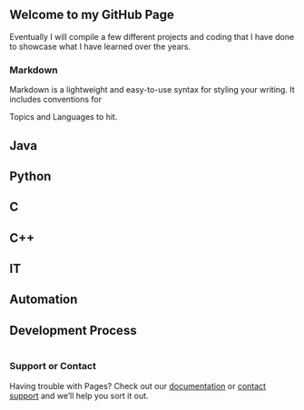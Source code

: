 ## Welcome to my GitHub Page

Eventually I will compile a few different projects and coding that I have done to showcase what I have learned over the years. 

### Markdown

Markdown is a lightweight and easy-to-use syntax for styling your writing. It includes conventions for

Topics and Languages to hit.

## Java
## Python
## C
## C++

## IT
## Automation

## Development Process


```markdown

```

### Support or Contact

Having trouble with Pages? Check out our [documentation](https://help.github.com/categories/github-pages-basics/) or [contact support](https://github.com/contact) and we’ll help you sort it out.
